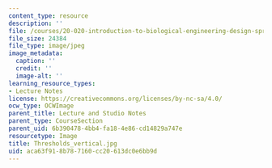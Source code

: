 ```yaml
---
content_type: resource
description: ''
file: /courses/20-020-introduction-to-biological-engineering-design-spring-2009/aca63f918b787160cc20613dc0e6bb9d_Thresholds_vertical.jpg
file_size: 24384
file_type: image/jpeg
image_metadata:
  caption: ''
  credit: ''
  image-alt: ''
learning_resource_types:
- Lecture Notes
license: https://creativecommons.org/licenses/by-nc-sa/4.0/
ocw_type: OCWImage
parent_title: Lecture and Studio Notes
parent_type: CourseSection
parent_uid: 6b390478-4bb4-fa18-4e86-cd14829a747e
resourcetype: Image
title: Thresholds_vertical.jpg
uid: aca63f91-8b78-7160-cc20-613dc0e6bb9d
---
```


